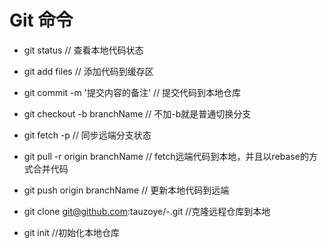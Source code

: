 # Git 命令 #



- git status // 查看本地代码状态


- git add files // 添加代码到缓存区


- git commit -m '提交内容的备注' // 提交代码到本地仓库


- git checkout -b branchName // 不加-b就是普通切换分支


- git fetch -p // 同步远端分支状态


- git pull -r origin branchName // fetch远端代码到本地，并且以rebase的方式合并代码


- git push origin branchName // 更新本地代码到远端


- git clone git@github.com:tauzoye/-.git //克隆远程仓库到本地

- git init //初始化本地仓库
